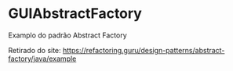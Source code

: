 # GUIAbstractFactory
Examplo do padrão Abstract Factory

Retirado do site: https://refactoring.guru/design-patterns/abstract-factory/java/example
